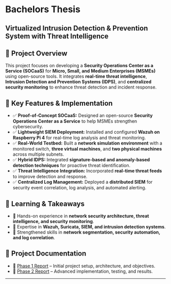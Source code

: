 # Bachelors Thesis
## Virtualized Intrusion Detection & Prevention System with Threat Intelligence

## 📌 Project Overview  
This project focuses on developing a **Security Operations Center as a Service (SOCaaS)** for **Micro, Small, and Medium Enterprises (MSMEs)** using open-source tools. It integrates **real-time threat intelligence**, **Intrusion Detection and Prevention Systems (IDPS)**, and **centralized security monitoring** to enhance threat detection and incident response.  

## 🔧 Key Features & Implementation  
- ✅ **Proof-of-Concept SOCaaS:** Designed an open-source **Security Operations Center as a Service** to help MSMEs strengthen cybersecurity.  
- ✅ **Lightweight SIEM Deployment:** Installed and configured **Wazuh on Raspberry Pi 4** for real-time log analysis and threat monitoring.  
- ✅ **Real-World Testbed:** Built a **network simulation environment** with a monitored switch, **three virtual machines**, and **two physical machines** across multiple subnets.  
- ✅ **Hybrid IDPS:** Integrated **signature-based and anomaly-based detection techniques** for proactive threat identification.  
- ✅ **Threat Intelligence Integration:** Incorporated **real-time threat feeds** to improve detection and response.  
- ✅ **Centralized Log Management:** Deployed a **distributed SIEM** for security event correlation, log analysis, and automated alerting.  

## 📖 Learning & Takeaways  
- 🔹 Hands-on experience in **network security architecture, threat intelligence, and security monitoring**.  
- 🔹 Expertise in **Wazuh, Suricata, SIEM, and intrusion detection systems**.  
- 🔹 Strengthened skills in **network segmentation, security automation, and log correlation**.  

## 📂 Project Documentation  
- 📄 [Phase 1 Report](https://github.com/Farru19/Personal/blob/169af41d0a2a905d997e091bbb5d0f8cf9129801/Bachelors%20Thesis/Phase%201.pdf) – Initial project setup, architecture, and objectives.  
- 📄 [Phase 2 Report](https://github.com/Farru19/Personal/blob/169af41d0a2a905d997e091bbb5d0f8cf9129801/Bachelors%20Thesis/Phase%202.pdf) – Advanced implementation, testing, and results.  

---
